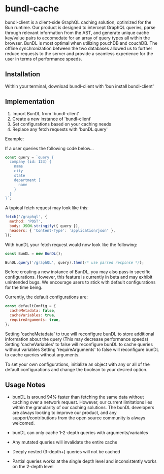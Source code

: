 # bundl-cache

bundl-client is a client-side GraphQL caching solution, optimized for the Bun runtime. Our product is designed to intercept GraphQL queries, parse through relevant information from the AST, and generate unique cache key/value pairs to accomodate for an array of query types all within the browser. BunDL is most optimal when utilizing pouchDB and couchDB. The offline synchronization between the two databases allowed us to further reduce requests to the server and provide a seamless experience for the user in terms of performance speeds.

## Installation

Within your terminal, download bundl-client with 'bun install bundl-client'

## Implementation

1. Import BunDL from 'bundl-client'
2. Create a new instance of 'bundl-client'
3. Set configurations based on your caching needs
4. Replace any fetch requests with 'bunDL.query'

Example:

If a user queries the following code below...

```js
const query = `query {
  company (id: 123) {
    name
    city
    state
    department {
      name
    }
  }
}`;
```

A typical fetch request may look like this:

```js
fetch('/graphql', {
  method: 'POST',
  body: JSON.stringify({ query }),
  headers: { 'Content-Type': 'application/json' },
});
```

With bunDL your fetch request would now look like the following:

```js
const BunDL = new BunDL();

BunDL.query('/graphQL', query).then(/* use parsed response */);
```

Before creating a new instance of BunDL, you may also pass in specific configurations. However, this feature is currently in beta and may exhibit unintended bugs. We encourage users to stick with default configurations for the time being.

Currently, the default configurations are:

```js
const defaultConfig = {
  cacheMetadata: false,
  cacheVariables: true,
  requireArguments: true,
};
```

Setting 'cacheMetadata' to true will reconfigure bunDL to store additional information about the query (This may decrease performance speeds)
Setting 'cacheVariables' to false will reconfigure bunDL to cache queries without variables
Setting 'requireArguments' to false will reconfigure bunDL to cache queries without arguments.

To set your own configurations, initialize an object with any or all of the default configurations and change the boolean to your desired option.

## Usage Notes

- bunDL is around 94% faster than fetching the same data without caching over a network request. However, our current limitations lies within the granularity of our caching solutions. The bunDL developers are always looking to improve our product, and any support/contributions from the open source community is always welcomed.

- bunDL can only cache 1-2-depth queries with arguments/variables
- Any mutated queries will invalidate the entire cache
- Deeply nested (3-depth+) queries will not be cached
- Partial queries works at the single depth level and inconsistently works on the 2-depth level
